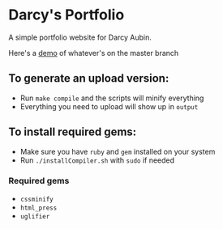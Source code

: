 # Darcy's Portfolio
A simple portfolio website for Darcy Aubin.

Here's a [demo](https://sunmockyang.github.io/darcy-portfolio/) of whatever's on the master branch

## To generate an upload version:
* Run `make compile` and the scripts will minify everything
* Everything you need to upload will show up in `output`

## To install required gems:
* Make sure you have `ruby` and `gem` installed on your system
* Run `./installCompiler.sh` with `sudo` if needed

### Required gems
* `cssminify`
* `html_press`
* `uglifier`